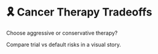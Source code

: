 # 🎗️ Cancer Therapy Tradeoffs

Choose aggressive or conservative therapy?

Compare trial vs default risks in a visual story.
